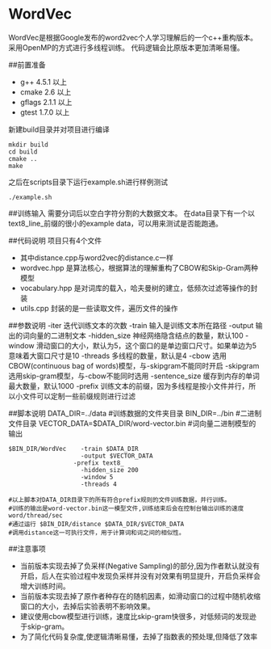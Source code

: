 WordVec
=======

WordVec是根据Google发布的word2vec个人学习理解后的一个c++重构版本。采用OpenMP的方式进行多线程训练。 代码逻辑会比原版本更加清晰易懂。

##前置准备

* g++ 4.5.1 以上
* cmake 2.6 以上
* gflags 2.1.1 以上
* gtest 1.7.0 以上

新建build目录并对项目进行编译
		
	mkdir build
	cd build
	cmake ..
	make

之后在scripts目录下运行example.sh进行样例测试
	
	./example.sh


##训练输入
需要分词后以空白字符分割的大数据文本。
在data目录下有一个以text8_line_前缀的很小的example data，可以用来测试是否能跑通。


##代码说明
项目只有4个文件

* 其中distance.cpp与word2vec的distance.c一样
* wordvec.hpp 是算法核心，根据算法的理解重构了CBOW和Skip-Gram两种模型
* vocabulary.hpp 是对词库的载入，哈夫曼树的建立，低频次过滤等操作的封装
* utils.cpp 封装的是一些读取文件，遍历文件的操作


##参数说明
  -iter       迭代训练文本的次数
	-train			输入是训练文本所在路径
	-output			输出的词向量的二进制文本
	-hidden_size	神经网络隐含结点的数量，默认100
	-window			滑动窗口的大小，默认为5，这个窗口的是单边窗口尺寸。如果单边为5意味着大窗口尺寸是10
	-threads		多线程的数量，默认是4
	-cbow			选用CBOW(continuous bag of words)模型，与-skipgram不能同时开启
	-skipgram		选用skip-gram模型，与-cbow不能同时选用
	-sentence_size	缓存到内存的单词最大数量，默认1000
	-prefix			训练文本的前缀，因为多线程是按小文件并行，所以小文件可以定制一些前缀规则进行过滤
	
	
##脚本说明
	DATA_DIR=../data						#训练数据的文件夹目录
	BIN_DIR=../bin							#二进制文件目录
	VECTOR_DATA=$DATA_DIR/word-vector.bin	#词向量二进制模型的输出
	
	$BIN_DIR/WordVec  	-train $DATA_DIR 
						-output $VECTOR_DATA 
					  -prefix text8_
						-hidden_size 200 
						-window 5 
						-threads 4 
						
	#以上脚本对DATA_DIR目录下的所有符合prefix规则的文件训练数据，并行训练。
	#训练的输出是word-vector.bin这一模型文件,训练结束后会在控制台输出训练的速度 word/thread/sec
	#通过运行 $BIN_DIR/distance $DATA_DIR/$VECTOR_DATA
	#调用distance这一可执行文件，用于计算词和词之间的相似性。

	
##注意事项
* 当前版本实现去掉了负采样(Negative Sampling)的部分,因为作者默认就没有开启，后人在实验过程中发现负采样并没有对效果有明显提升，开启负采样会增大训练时间。
* 当前版本实现去掉了原作者种存在的随机因素，如滑动窗口的过程中随机收缩窗口的大小，去掉后实验表明不影响效果。
* 建议使用cbow模型进行训练，速度比skip-gram快很多，对低频词的发现逊于skip-gram。
* 为了简化代码复杂度,使逻辑清晰易懂，去掉了指数表的预处理,但降低了效率




